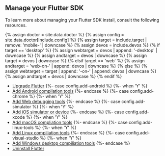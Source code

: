 ## Manage your Flutter SDK

To learn more about managing your Flutter SDK install,
consult the following resources.

{% assign doctor = site.data.doctor %}
{% assign config = site.data.doctor[include.config] %}
{% assign target = include.target | remove: 'mobile-' | downcase %}
{% assign devos = include.devos %}
{% if target == 'desktop' %}
  {% assign webtarget = devos | append: '-desktop' | downcase %}
  {% assign andtarget = devos | downcase %}
  {% assign target = devos | downcase %}
{% elsif target == 'web' %}
  {% assign andtarget = 'web-on-' | append: devos | downcase %}
{% else %}
  {% assign webtarget = target | append: '-on-' | append: devos | downcase %}
  {% assign andtarget = devos | downcase %}
{% endif %}

* [Upgrade Flutter][upgrade]
{%- case config.add-android %}
{%- when 'Y' %}
* [Add Android compilation tools](/platform-integration/android/install-android/install-android-from-{{andtarget}})
{%- endcase %}
{%- case config.add-chrome %}
{%- when 'Y' %}
* [Add Web debugging
  tools](/platform-integration/web/install-web/install-web-from-{{webtarget}})
{%- endcase %}
{%- case config.add-simulator %}
{%- when 'Y' %}
* [Add iOS simulator or device](/platform-integration/ios/install-ios/install-ios-from-{{target}})
{%- endcase %}
{%- case config.add-xcode %}
{%- when 'Y' %}
* [Add macOS compliation tools](/platform-integration/macos/install-macos/install-macos-from-{{target}})
{%- endcase %}
{%- case config.add-linux-tools %}
{%- when 'Y' %}
* [Add Linux compiliation tools](/platform-integration/linux/install-linux/install-linux-from-{{target}})
{%- endcase %}
{%- case config.add-visual-studio %}
{%- when 'Y' %}
* [Add Windows desktop compiliation tools](/platform-integration/windows/install-windows/install-windows-from-{{target}})
{%- endcase %}
* [Uninstall Flutter][uninstall]

[upgrade]: /release/upgrade
[uninstall]: /get-started/uninstall?tab={{devos}}
